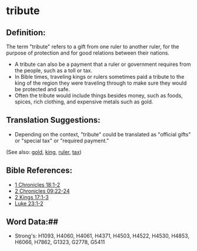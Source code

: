 # tribute #

## Definition: ##
 
The term "tribute" refers to a gift from one ruler to another ruler, for the purpose of protection and for good relations between their nations.

* A tribute can also be a payment that a ruler or government requires from the people, such as a toll or tax.
* In Bible times, traveling kings or rulers sometimes paid a tribute to the king of the region they were traveling through to make sure they would be protected and safe.
* Often the tribute would include things besides money, such as foods, spices, rich clothing, and expensive metals such as gold.

## Translation Suggestions: ##

* Depending on the context, "tribute" could be translated as "official gifts" or "special tax" or "required payment."
 

(See also: [gold](gold.md), [king](king.md), [ruler](ruler.md), [tax](tax.md))

## Bible References: ##

* [1 Chronicles 18:1-2](rc://en/tn/help/1ch/18/01)
* [2 Chronicles 09:22-24](rc://en/tn/help/2ch/09/22)
* [2 Kings 17:1-3](rc://en/tn/help/2ki/17/01)
* [Luke 23:1-2](rc://en/tn/help/luk/23/01)

## Word Data:##

* Strong's: H1093, H4060, H4061, H4371, H4503, H4522, H4530, H4853, H6066, H7862, G1323, G2778, G5411
